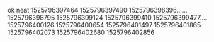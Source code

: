 ok
neat
1525796397464
1525796397490
1525796398396......
1525796398795
1525796399124
1525796399410
1525796399477....
1525796400126
1525796400654
1525796401497
1525796401865
1525796402073
1525796402680
1525796402856
